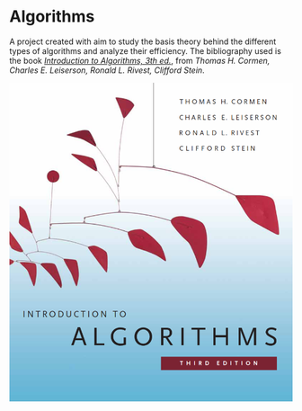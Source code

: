 # Algorithms

A project created with aim to study the basis theory behind the different types of algorithms and analyze their efficiency. The bibliography used is the book [_Introduction to Algorithms, 3th ed._](https://en.wikipedia.org/wiki/Introduction_to_Algorithms), from _Thomas H. Cormen, Charles E. Leiserson, Ronald L. Rivest, Clifford Stein_.

![Algorithms Book](/algorithms.png)
